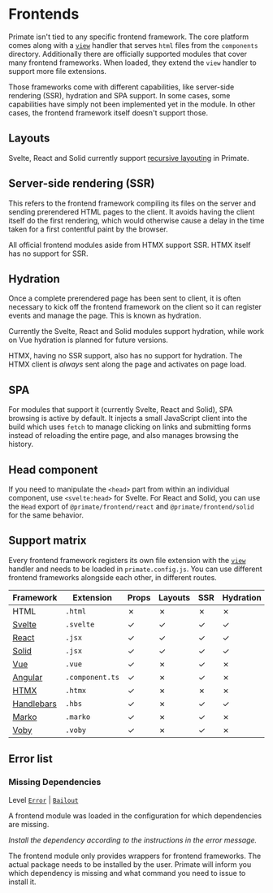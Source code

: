 # Frontends

Primate isn't tied to any specific frontend framework. The core platform comes
along with a [`view`][view] handler that serves `html` files from the
`components` directory. Additionally there are officially supported modules
that cover many frontend frameworks. When loaded, they extend the `view`
handler to support more file extensions.

Those frameworks come with different capabilities, like server-side rendering
(SSR), hydration and SPA support. In some cases, some capabilities have simply
not been implemented yet in the module. In other cases, the frontend framework
itself doesn't support those.

## Layouts

Svelte, React and Solid currently support [recursive layouting][Layouts] in
Primate.

## Server-side rendering (SSR)

This refers to the frontend framework compiling its files on the server and
sending prerendered HTML pages to the client. It avoids having the client
itself do the first rendering, which would otherwise cause a delay in the time
taken for a first contentful paint by the browser.

All official frontend modules aside from HTMX support SSR. HTMX itself has no
support for SSR.

## Hydration

Once a complete prerendered page has been sent to client, it is often necessary
to kick off the frontend framework on the client so it can register events and
manage the page. This is known as hydration.

Currently the Svelte, React and Solid modules support hydration, while work on
Vue hydration is planned for future versions.

HTMX, having no SSR support, also has no support for hydration. The HTMX client
is *always* sent along the page and activates on page load.

## SPA

For modules that support it (currently Svelte, React and Solid), SPA browsing
is active by default. It injects a small JavaScript client into the build which
uses `fetch` to manage clicking on links and submitting forms instead of
reloading the entire page, and also manages browsing the history.

## Head component

If you need to manipulate the `<head>` part from within an individual
component, use `<svelte:head>` for Svelte. For React and Solid, you can use the
`Head` export of `@primate/frontend/react` and `@primate/frontend/solid` for
the same behavior.

## Support matrix

Every frontend framework registers its own file extension with the
[`view`][view] handler and needs to be loaded in `primate.config.js`. You can
use different frontend frameworks alongside each other, in different routes.

|Framework   |Extension      |Props|Layouts|SSR|Hydration|SPA|Head|I18N|
|------------|---------------|-----|-------|---|---------|---|----|----|
|HTML        |`.html`        |✗    |✗      |✗  |✗        |✗  |✗   |✗   |
|[Svelte]    |`.svelte`      |✓    |✓      |✓  |✓        |✓  |✓   |✓   |
|[React]     |`.jsx`         |✓    |✓      |✓  |✓        |✓  |✓   |✓   |
|[Solid]     |`.jsx`         |✓    |✓      |✓  |✓        |✓  |✓   |✓   |
|[Vue]       |`.vue`         |✓    |✗      |✓  |✗        |✗  |✗   |✗   |
|[Angular]   |`.component.ts`|✓    |✗      |✓  |✗        |✗  |✗   |✗   |
|[HTMX]      |`.htmx`        |✓    |✗      |✗  |✗        |✗  |✗   |✗   |
|[Handlebars]|`.hbs`         |✓    |✗      |✓  |✓        |✗  |✗   |✗   |
|[Marko]     |`.marko`       |✓    |✗      |✓  |✗        |✗  |✗   |✗   |
|[Voby]      |`.voby`        |✓    |✗      |✓  |✗        |✗  |✗   |✗   |

## Error list

### Missing Dependencies

Level [`Error`][error] | [`Bailout`][bailout]

A frontend module was loaded in the configuration for which dependencies are
missing.

*Install the dependency according to the instructions in the error message.*

The frontend module only provides wrappers for frontend frameworks. The actual
package needs to be installed by the user. Primate will inform you which
dependency is missing and what command you need to issue to install it.

[view]: /guide/responses#view
[Svelte]: /modules/svelte
[React]: /modules/react
[Solid]: /modules/solid
[Vue]: /modules/vue
[Angular]: /modules/angular
[HTMX]: /modules/htmx
[Handlebars]: /modules/handlebars
[Marko]: /modules/marko
[Voby]: /modules/voby
[Layouts]: /guide/layouts
[I18N]: /modules/i18n
[bailout]: /guide/logging#bailout
[error]: /guide/logging#error
